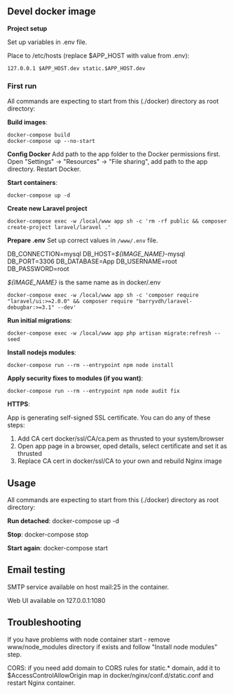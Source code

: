 ## Devel docker image

**Project setup**

Set up variables in .env file. 

Place to /etc/hosts (replace $APP_HOST with value from .env): 
```
127.0.0.1 $APP_HOST.dev static.$APP_HOST.dev
```

### First run
All commands are expecting to start from this (./docker) directory as root directory:

**Build images**: 
```
docker-compose build
docker-compose up --no-start
```

**Config Docker**
Add path to the app folder to the Docker permissions first. Open "Settings" -> "Resources" -> "File sharing", add path to the app directory. Restart Docker.

**Start containers**:
```
docker-compose up -d
```

**Create new Laravel project**
```
docker-compose exec -w /local/www app sh -c 'rm -rf public && composer create-project laravel/laravel .'
```

**Prepare .env**
Set up correct values in `/www/.env` file.

DB_CONNECTION=mysql
DB_HOST=*${IMAGE_NAME}*-mysql
DB_PORT=3306
DB_DATABASE=App
DB_USERNAME=root
DB_PASSWORD=root

*${IMAGE_NAME}* is the same name as in docker/.env

```
docker-compose exec -w /local/www app sh -c 'composer require "laravel/ui:>=2.0.0" && composer require "barryvdh/laravel-debugbar:>=3.1" --dev'
```

**Run initial migrations**: 
```
docker-compose exec -w /local/www app php artisan migrate:refresh --seed
```

**Install nodejs modules**:
```
docker-compose run --rm --entrypoint npm node install
```

**Apply security fixes to modules (if you want)**:
```
docker-compose run --rm --entrypoint npm node audit fix
```

**HTTPS**:

App is generating self-signed SSL certificate. You can do any of these steps:
1. Add CA cert docker/ssl/CA/ca.pem as thrusted to your system/browser
2. Open app page in a browser, oped details, select certificate and set it as thrusted
3. Replace CA cert in docker/ssl/CA to your own and rebuild Nginx image

## Usage
All commands are expecting to start from this (./docker) directory as root directory:

**Run detached**: docker-compose up -d

**Stop**: docker-compose stop

**Start again**: docker-compose start

## Email testing
SMTP service available on host mail:25 in the container.

Web UI available on 127.0.0.1:1080

## Troubleshooting

If you have problems with node container start - remove www/node_modules directory if exists and follow "Install node modules" step.

CORS: if you need add domain to CORS rules for static.* domain, add it to $AccessControlAllowOrigin map in docker/nginx/conf.d/static.conf and restart Nginx container. 